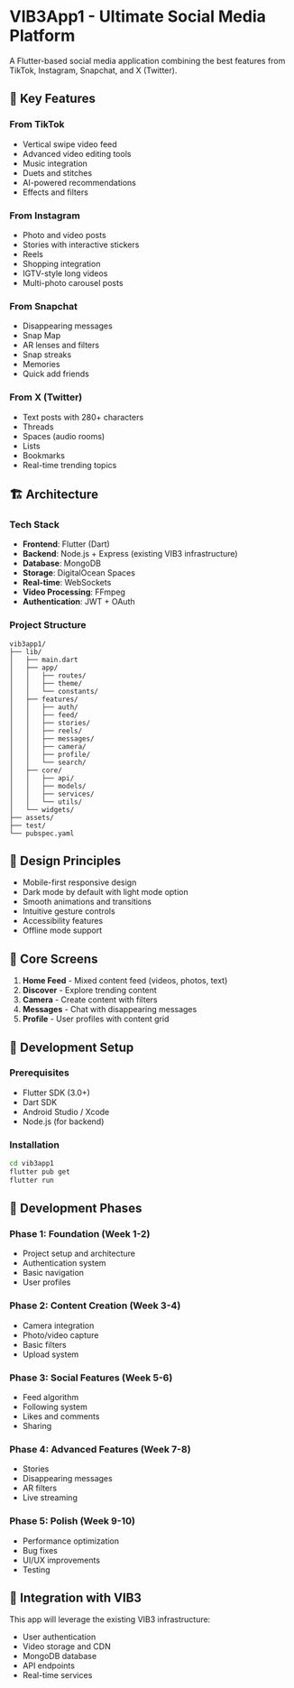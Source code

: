 # VIB3App1 - Ultimate Social Media Platform

A Flutter-based social media application combining the best features from TikTok, Instagram, Snapchat, and X (Twitter).

## 🚀 Key Features

### From TikTok
- Vertical swipe video feed
- Advanced video editing tools
- Music integration
- Duets and stitches
- AI-powered recommendations
- Effects and filters

### From Instagram
- Photo and video posts
- Stories with interactive stickers
- Reels
- Shopping integration
- IGTV-style long videos
- Multi-photo carousel posts

### From Snapchat
- Disappearing messages
- Snap Map
- AR lenses and filters
- Snap streaks
- Memories
- Quick add friends

### From X (Twitter)
- Text posts with 280+ characters
- Threads
- Spaces (audio rooms)
- Lists
- Bookmarks
- Real-time trending topics

## 🏗️ Architecture

### Tech Stack
- **Frontend**: Flutter (Dart)
- **Backend**: Node.js + Express (existing VIB3 infrastructure)
- **Database**: MongoDB
- **Storage**: DigitalOcean Spaces
- **Real-time**: WebSockets
- **Video Processing**: FFmpeg
- **Authentication**: JWT + OAuth

### Project Structure
```
vib3app1/
├── lib/
│   ├── main.dart
│   ├── app/
│   │   ├── routes/
│   │   ├── theme/
│   │   └── constants/
│   ├── features/
│   │   ├── auth/
│   │   ├── feed/
│   │   ├── stories/
│   │   ├── reels/
│   │   ├── messages/
│   │   ├── camera/
│   │   ├── profile/
│   │   └── search/
│   ├── core/
│   │   ├── api/
│   │   ├── models/
│   │   ├── services/
│   │   └── utils/
│   └── widgets/
├── assets/
├── test/
└── pubspec.yaml
```

## 🎨 Design Principles
- Mobile-first responsive design
- Dark mode by default with light mode option
- Smooth animations and transitions
- Intuitive gesture controls
- Accessibility features
- Offline mode support

## 📱 Core Screens
1. **Home Feed** - Mixed content feed (videos, photos, text)
2. **Discover** - Explore trending content
3. **Camera** - Create content with filters
4. **Messages** - Chat with disappearing messages
5. **Profile** - User profiles with content grid

## 🔧 Development Setup

### Prerequisites
- Flutter SDK (3.0+)
- Dart SDK
- Android Studio / Xcode
- Node.js (for backend)

### Installation
```bash
cd vib3app1
flutter pub get
flutter run
```

## 🚦 Development Phases

### Phase 1: Foundation (Week 1-2)
- Project setup and architecture
- Authentication system
- Basic navigation
- User profiles

### Phase 2: Content Creation (Week 3-4)
- Camera integration
- Photo/video capture
- Basic filters
- Upload system

### Phase 3: Social Features (Week 5-6)
- Feed algorithm
- Following system
- Likes and comments
- Sharing

### Phase 4: Advanced Features (Week 7-8)
- Stories
- Disappearing messages
- AR filters
- Live streaming

### Phase 5: Polish (Week 9-10)
- Performance optimization
- Bug fixes
- UI/UX improvements
- Testing

## 🤝 Integration with VIB3
This app will leverage the existing VIB3 infrastructure:
- User authentication
- Video storage and CDN
- MongoDB database
- API endpoints
- Real-time services
